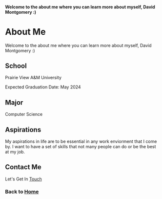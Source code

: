 #### Welcome to the about me where you can learn more about myself, David Montgomery :)

<!-- ![a picture of myself](/assets/david.jpg) -->

# About Me

Welcome to the about me where you can learn more about myself, David Montgomery :)

## School

Prairie View A&M University

Expected Graduation Date: May 2024

## Major

Computer Science

## Aspirations

My aspirations in life are to be essential in any work enviorment that I come by. I want to have a set of skills that not many people can do or be the best at my job.

## Contact Me

Let's Get In [Touch](/contact/)

### Back to [Home](/)
